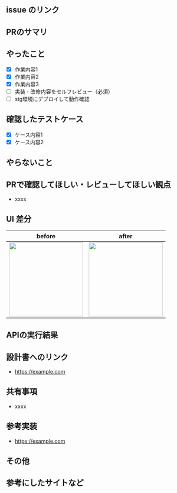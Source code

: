 <!-- PRのタイトルは `[実装領域]実装内容のタイトル` にしてください．
e.g. `[backend]ユーザー登録APIの実装` -->

## issue のリンク

<!-- （必須で記載）簡単な PR 概要を記載 -->
## PRのサマリ

## やったこと

- [x] 作業内容1
- [x] 作業内容2
- [x] 作業内容3
- [ ] 実装・改修内容をセルフレビュー（必須）
- [ ] stg環境にデプロイして動作確認

<!-- 確認したテストケースを記載（backendは必須） -->
## 確認したテストケース
- [x] ケース内容1
- [x] ケース内容2

<!-- やらない場合は、いつやるのかを明記する -->
## やらないこと

<!-- 必須で記載 -->
## PRで確認してほしい・レビューしてほしい観点

- xxxx

<!-- UIの変更がある場合，必須で記載 -->
## UI 差分

| before                    | after                     |
| ------------------------- | ------------------------- |
| <img width="200" src=""/> | <img width="200" src=""/> |


<!-- API作成の場合，必須で記載 -->
<!-- Postmanやcurlの結果をスクショで載せる -->
## APIの実行結果


<!-- Notion等の設計書があればそれを記載 -->
## 設計書へのリンク
- https://example.com


<!-- 全体に共有事項があれば記載（任意） -->
## 共有事項

- xxxx

<!-- 参考した実装内容があればGithubのコードリンク等を記載 -->
## 参考実装

- https://example.com

<!-- 実装上の懸念点や注意点などあれば記載（任意） -->
## その他

## 参考にしたサイトなど

